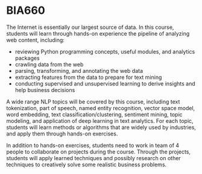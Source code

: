 # BIA660
The Internet is essentially our largest source of data. In this course, students will learn through hands-on experience the pipeline of analyzing web content, including:

- reviewing Python programming concepts, useful modules, and analytics packages
- crawling data from the web
- parsing, transforming, and annotating the web data
- extracting features from the data to prepare for text mining
- conducting supervised and unsupervised learning to derive insights and help business decisions

A wide range NLP topics will be covered by this course, including text tokenization, part of speech, named entity recognition, vector space model, word embedding, text classification/clustering, sentiment mining, topic modeling, and application of deep learning in text analytics. For each topic, students will learn methods or algorithms that are widely used by industries, and apply them through hands-on exercises.

In addition to hands-on exercises, students need to work in team of 4 people to collaborate on projects during the course. Through the projects, students will apply learned techniques and possibly research on other techniques to creatively solve some realistic business problems.
